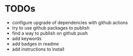 # TODOs

- configure upgrade of dependencies with github actions
- try to use github packages to publish
- find a way to publish on github push
- add keywords
- add badges in readme
- add instructions to install
